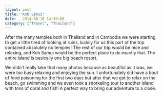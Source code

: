 ```yaml
---
layout: post
title: "Koh Samui"
date:   2014-08-16 14:30:00
category: ["Travel", "Thailand"]
---
```


After the many temples both in Thailand and in Cambodia we were starting to get a little tired of looking at ruins, luckily for us this part of the trip contained absolutely no temples! The rest of our trip would be nice and relaxing, and Koh Samui would be the perfect place to do exactly that. The entire island is basically one big beach resort.

We didn't really take that many photos because as beautiful as it was, we were too busy relaxing and enjoying the sun. I unfortunately did have a bout of food poisoning for the first two days but after that we got to relax on the beach, go swimming and we even took a snorkeling tour to another island with tons of coral and fish! A perfect way to bring our adventure to a close.
